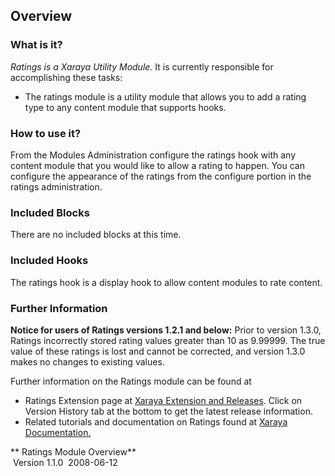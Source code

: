 
## Overview

### What is it?

*Ratings is a Xaraya Utility Module.* It is currently responsible for
accomplishing these tasks:

  - The ratings module is a utility module that allows you to add a
    rating type to any content module that supports hooks.

### How to use it?

From the Modules Administration configure the ratings hook with any
content module that you would like to allow a rating to happen. You can
configure the appearance of the ratings from the configure portion in
the ratings administration.

### Included Blocks

There are no included blocks at this time.

### Included Hooks

The ratings hook is a display hook to allow content modules to rate
content.

### Further Information

**Notice for users of Ratings versions 1.2.1 and below:** Prior to
version 1.3.0, Ratings incorrectly stored rating values greater than 10
as 9.99999. The true value of these ratings is lost and cannot be
corrected, and version 1.3.0 makes no changes to existing values.

Further information on the Ratings module can be found at

  - Ratings Extension page at [Xaraya Extension and
    Releases](http://www.xaraya.com/index.php/release/41.html "Ratings Module - Xaraya Extension 41").
    Click on Version History tab at the bottom to get the latest release
    information.
  - Related tutorials and documentation on Ratings found at [Xaraya
    Documentation.](http://www.xaraya.com/index.php/keywords/ratings/ "Related documentation on Ratings")

** Ratings Module Overview**  
 Version 1.1.0  2008-06-12

